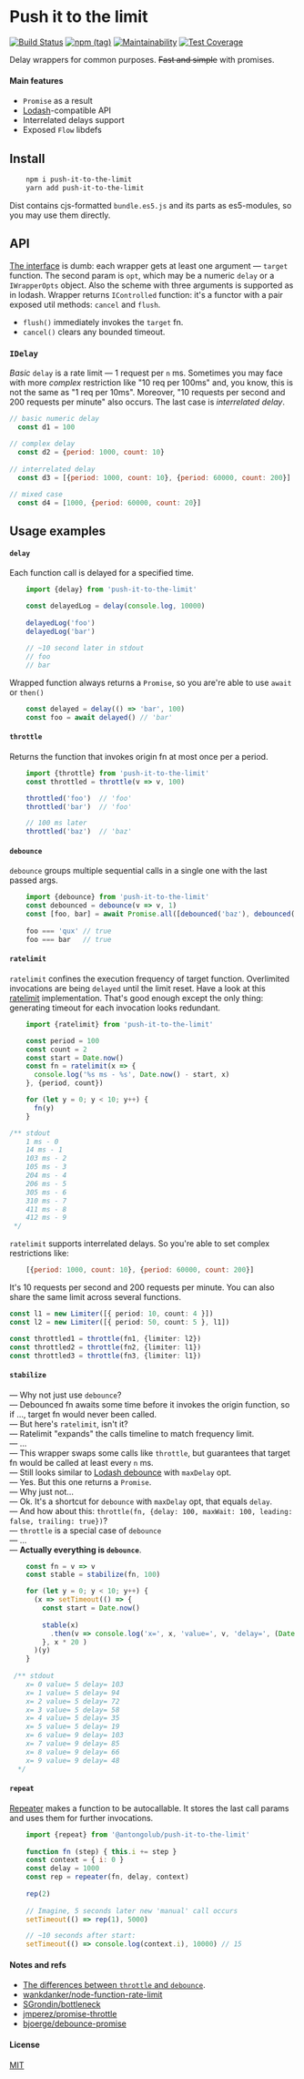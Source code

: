 # Push it to the limit

[![Build Status](https://app.travis-ci.com/antongolub/push-it-to-the-limit.svg?branch=master)](https://app.travis-ci.com/antongolub/push-it-to-the-limit)
[![npm (tag)](https://img.shields.io/npm/v/push-it-to-the-limit/latest.svg)](https://www.npmjs.com/package/push-it-to-the-limit)
[![Maintainability](https://api.codeclimate.com/v1/badges/d751b0eb18e737f8694b/maintainability)](https://codeclimate.com/github/antongolub/push-it-to-the-limit/maintainability)
[![Test Coverage](https://api.codeclimate.com/v1/badges/d751b0eb18e737f8694b/test_coverage)](https://codeclimate.com/github/antongolub/push-it-to-the-limit/test_coverage)

Delay wrappers for common purposes. <s>Fast and simple</s> with promises.
#### Main features
* `Promise` as a result
* [Lodash](https://lodash.com)-compatible API
* Interrelated delays support
* Exposed `Flow` libdefs

## Install
```bash
    npm i push-it-to-the-limit
    yarn add push-it-to-the-limit
```
Dist contains cjs-formatted `bundle.es5.js` and its parts as es5-modules, so you may use them directly.

## API
[The interface](./src/interface.js) is dumb: each wrapper gets at least one argument — `target` function. The second param is `opt`, which may be a numeric `delay` or a `IWrapperOpts` object. Also the scheme with three arguments is supported as in lodash. Wrapper returns `IControlled` function: it's a functor with a pair exposed util methods: `cancel` and `flush`.  
* `flush()` immediately invokes the `target` fn.
* `cancel()` clears any bounded timeout.

### `IDelay`
_Basic_ `delay` is a rate limit — 1 request per `n` ms. Sometimes you may face with more _complex_ restriction like "10 req per 100ms" and, you know, this is not the same as "1 req per 10ms". Moreover, "10 requests per second and 200 requests per minute" also occurs. The last case is _interrelated delay_.
```javascript
// basic numeric delay
  const d1 = 100
  
// complex delay
  const d2 = {period: 1000, count: 10}
  
// interrelated delay
  const d3 = [{period: 1000, count: 10}, {period: 60000, count: 200}]

// mixed case
  const d4 = [1000, {period: 60000, count: 20}]
```

## Usage examples
#### `delay`
Each function call is delayed for a specified time.
```javascript
    import {delay} from 'push-it-to-the-limit'

    const delayedLog = delay(console.log, 10000)
    
    delayedLog('foo')
    delayedLog('bar')
    
    // ~10 second later in stdout
    // foo
    // bar
```

Wrapped function always returns a `Promise`, so you are're able to use `await` or `then()`
```javascript
    const delayed = delay(() => 'bar', 100)
    const foo = await delayed() // 'bar'
```

#### `throttle`
Returns the function that invokes origin fn at most once per a period.
```javascript
    import {throttle} from 'push-it-to-the-limit'
    const throttled = throttle(v => v, 100)

    throttled('foo')  // 'foo'
    throttled('bar')  // 'foo'

    // 100 ms later
    throttled('baz')  // 'baz'
```

#### `debounce`
`debounce` groups multiple sequential calls in a single one with the last passed args.
```javascript
    import {debounce} from 'push-it-to-the-limit'
    const debounced = debounce(v => v, 1)
    const [foo, bar] = await Promise.all([debounced('baz'), debounced('qux')])
        
    foo === 'qux' // true
    foo === bar   // true
```

#### `ratelimit`
`ratelimit` confines the execution frequency of target function. Overlimited invocations are being `delayed` until the limit reset.
Have a look at this [ratelimit](https://github.com/wankdanker/node-function-rate-limit/blob/master/index.js) implementation. That's good enough except the only thing: generating timeout for each invocation looks redundant.

```javascript
    import {ratelimit} from 'push-it-to-the-limit'

    const period = 100
    const count = 2
    const start = Date.now()
    const fn = ratelimit(x => {
      console.log('%s ms - %s', Date.now() - start, x)
    }, {period, count})

    for (let y = 0; y < 10; y++) {
      fn(y)
    }

/** stdout
    1 ms - 0
    14 ms - 1
    103 ms - 2
    105 ms - 3
    204 ms - 4
    206 ms - 5
    305 ms - 6
    310 ms - 7
    411 ms - 8
    412 ms - 9
 */
```
`ratelimit` supports interrelated delays. So you're able to set complex restrictions like:
```javascript
    [{period: 1000, count: 10}, {period: 60000, count: 200}]
```
It's 10 requests per second and 200 requests per minute. You can also share the same limit across several functions.
```typescript
const l1 = new Limiter([{ period: 10, count: 4 }])
const l2 = new Limiter([{ period: 50, count: 5 }, l1])

const throttled1 = throttle(fn1, {limiter: l2})
const throttled2 = throttle(fn2, {limiter: l1})
const throttled3 = throttle(fn3, {limiter: l1})
```

#### `stabilize`
— Why not just use `debounce`?  
— Debounced fn awaits some time before it invokes the origin function, so if ..., target fn would never been called.  
— But here's `ratelimit`, isn't it?  
— Ratelimit "expands" the calls timeline to match frequency limit.  
— ...  
— This wrapper swaps some calls like `throttle`, but guarantees that target fn would be called at least every `n` ms.  
— Still looks similar to [Lodash debounce](https://lodash.com/docs/4.17.10#debounce) with `maxDelay` opt.  
— Yes. But this one returns a `Promise`.  
— Why just not...  
— Ok. It's a shortcut for `debounce` with `maxDelay` opt, that equals `delay`.  
— And how about this: `throttle(fn, {delay: 100, maxWait: 100, leading: false, trailing: true})`?  
— `throttle` is a special case of `debounce`  
— ...  
— **Actually everything is `debounce`**.

```javascript
    const fn = v => v
    const stable = stabilize(fn, 100)

    for (let y = 0; y < 10; y++) {
      (x => setTimeout(() => {
        const start = Date.now()
    
        stable(x)
          .then(v => console.log('x=', x, 'value=', v, 'delay=', (Date.now() - start)))
        }, x * 20 )
      )(y)
    }
 
 /** stdout
    x= 0 value= 5 delay= 103
    x= 1 value= 5 delay= 94
    x= 2 value= 5 delay= 72
    x= 3 value= 5 delay= 58
    x= 4 value= 5 delay= 35
    x= 5 value= 5 delay= 19
    x= 6 value= 9 delay= 103
    x= 7 value= 9 delay= 85
    x= 8 value= 9 delay= 66
    x= 9 value= 9 delay= 48
  */
```

#### `repeat`
[Repeater](https://github.com/antongolub/repeater) makes a function to be autocallable. It stores the last call params and uses them for further invocations.

```javascript
    import {repeat} from '@antongolub/push-it-to-the-limit'
    
    function fn (step) { this.i += step }
    const context = { i: 0 }
    const delay = 1000
    const rep = repeater(fn, delay, context)
    
    rep(2)
    
    // Imagine, 5 seconds later new 'manual' call occurs
    setTimeout(() => rep(1), 5000)

    // ~10 seconds after start: 
    setTimeout(() => console.log(context.i), 10000) // 15
```

#### Notes and refs
* [The differences between `throttle` and `debounce`](https://css-tricks.com/debouncing-throttling-explained-examples/).
* [wankdanker/node-function-rate-limit](https://github.com/wankdanker/node-function-rate-limit)
* [SGrondin/bottleneck](https://github.com/SGrondin/bottleneck)
* [jmperez/promise-throttle](https://github.com/jmperez/promise-throttle)
* [bjoerge/debounce-promise](https://github.com/bjoerge/debounce-promise)

#### License
[MIT](./LICENSE)
